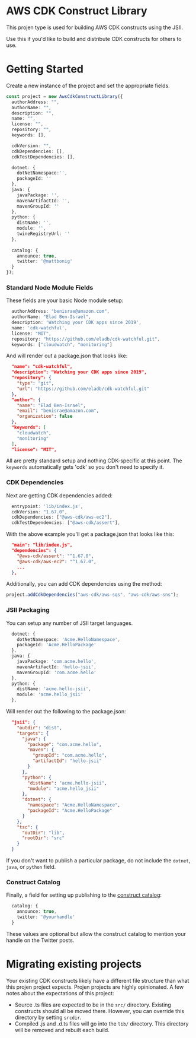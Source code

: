 # AWS CDK Construct Library

This projen type is used for building AWS CDK constructs using the JSII.

Use this if you'd like to build and distribute CDK constructs for others to use.

# Getting Started

Create a new instance of the project and set the appropriate fields.

```typescript
const project = new AwsCdkConstructLibrary({
  authorAddress: "",
  authorName: "",
  description: "",
  name: "",
  license: "",
  repository: "",
  keywords: [],

  cdkVersion: "",
  cdkDependencies: [],
  cdkTestDependencies: [],

  dotnet: {
    dotNetNamespace:'',
    packageId: ''
  },
  java: {
    javaPackage: '',
    mavenArtifactId: '',
    mavenGroupId: ''
  },
  python: {
    distName: '',
    module: '',
    twineRegistryUrl: ''
  },
 
  catalog: {
    announce: true,
    twitter: '@mattbonig'
  }
});
```

### Standard Node Module Fields

These fields are your basic Node module setup:

```typescript
  authorAddress: "benisrae@amazon.com",
  authorName: "Elad Ben-Israel",
  description: 'Watching your CDK apps since 2019',
  name: 'cdk-watchful',
  license: "MIT",
  repository: "https://github.com/eladb/cdk-watchful.git",
  keywords: ["cloudwatch", "monitoring"]
```

And will render out a package.json that looks like:

```json
  "name": "cdk-watchful",
  "description": "Watching your CDK apps since 2019",
  "repository": {
    "type": "git",
    "url": "https://github.com/eladb/cdk-watchful.git"
  },
  "author": {
    "name": "Elad Ben-Israel",
    "email": "benisrae@amazon.com",
    "organization": false
  },
  "keywords": [
    "cloudwatch",
    "monitoring"
  ],
  "license": "MIT",
```

All are pretty standard setup and nothing CDK-specific at this point. The `keywords` automatically gets 'cdk' so you don't
need to specify it. 

### CDK Dependencies

Next are getting CDK dependencies added:

```typescript
  entrypoint: 'lib/index.js',
  cdkVersion: "1.67.0",
  cdkDependencies: ["@aws-cdk/aws-ec2"],
  cdkTestDependencies: ["@aws-cdk/assert"],
```

With the above example you'll get a package.json that looks like this:

```json
  "main": "lib/index.js",
  "dependencies": {
    "@aws-cdk/assert": "^1.67.0",
    "@aws-cdk/aws-ec2": "^1.67.0",
    ...
  },
```

Additionally, you can add CDK dependencies using the method:

```typescript
project.addCdkDependencies("aws-cdk/aws-sqs", "aws-cdk/aws-sns");
```

### JSII Packaging

You can setup any number of JSII target languages. 

```typescript
  dotnet: {
    dotNetNamespace: 'Acme.HelloNamespace',
    packageId: 'Acme.HelloPackage'
  },
  java: {
    javaPackage: 'com.acme.hello',
    mavenArtifactId: 'hello-jsii',
    mavenGroupId: 'com.acme.hello'
  },
  python: {
    distName: 'acme.hello-jsii',
    module: 'acme.hello_jsii'
  },
```

Will render out the following to the package.json:

```json
  "jsii": {
    "outdir": "dist",
    "targets": {
      "java": {
        "package": "com.acme.hello",
        "maven": {
          "groupId": "com.acme.hello",
          "artifactId": "hello-jsii"
        }
      },
      "python": {
        "distName": "acme.hello-jsii",
        "module": "acme.hello_jsii"
      },
      "dotnet": {
        "namespace": "Acme.HelloNamespace",
        "packageId": "Acme.HelloPackage"
      }
    },
    "tsc": {
      "outDir": "lib",
      "rootDir": "src"
    }
  }
```

If you don't want to publish a particular package, do not include the `dotnet`, `java`, or `python` field.

### Construct Catalog

Finally, a field for setting up publishing to the [construct catalog](https://awscdk.io):

```typescript
  catalog: {
    announce: true,
    twitter: '@yourhandle'
  }
```

These values are optional but allow the construct catalog to mention your handle on the Twitter posts.

# Migrating existing projects

Your existing CDK constructs likely have a different file structure than what this projen project expects. Projen projects
are highly opinionated. A few notes about the expectations of this project:

* Source .ts files are expected to be in the `src/` directory. Existing constructs should all be moved there. However, 
you can override this directory by setting `srcdir`.
* Compiled .js and .d.ts files will go into the `lib/` directory. This directory will be removed and rebuilt each build.

  
